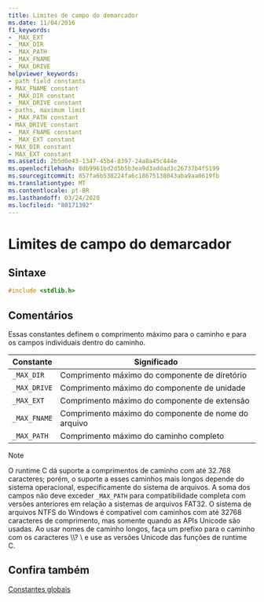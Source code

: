 ```yaml
---
title: Limites de campo do demarcador
ms.date: 11/04/2016
f1_keywords:
- _MAX_EXT
- _MAX_DIR
- _MAX_PATH
- _MAX_FNAME
- _MAX_DRIVE
helpviewer_keywords:
- path field constants
- MAX_FNAME constant
- _MAX_DIR constant
- _MAX_DRIVE constant
- paths, maximum limit
- _MAX_PATH constant
- MAX_DRIVE constant
- _MAX_FNAME constant
- _MAX_EXT constant
- MAX_DIR constant
- MAX_EXT constant
ms.assetid: 2b5d0e43-1347-45b4-8397-24a8a45c444e
ms.openlocfilehash: 8db9961bd2d5b5b3ea9d3addad3c26737b4f5199
ms.sourcegitcommit: 857fa6b530224fa6c18675138043aba9aa0619fb
ms.translationtype: MT
ms.contentlocale: pt-BR
ms.lasthandoff: 03/24/2020
ms.locfileid: "80171392"
---
```

# <a name="path-field-limits"></a>Limites de campo do demarcador

## <a name="syntax"></a>Sintaxe

```cpp
#include <stdlib.h>
```

## <a name="remarks"></a>Comentários

Essas constantes definem o comprimento máximo para o caminho e para os campos individuais dentro do caminho.

|Constante|Significado|
|--------------|-------------|
|`_MAX_DIR`|Comprimento máximo do componente de diretório|
|`_MAX_DRIVE`|Comprimento máximo do componente de unidade|
|`_MAX_EXT`|Comprimento máximo do componente de extensão|
|`_MAX_FNAME`|Comprimento máximo do componente de nome do arquivo|
|`_MAX_PATH`|Comprimento máximo do caminho completo|

> [!NOTE]
> O runtime C dá suporte a comprimentos de caminho com até 32.768 caracteres; porém, o suporte a esses caminhos mais longos depende do sistema operacional, especificamente do sistema de arquivos. A soma dos campos não deve exceder `_MAX_PATH` para compatibilidade completa com versões anteriores em relação a sistemas de arquivos FAT32. O sistema de arquivos NTFS do Windows é compatível com caminhos com até 32768 caracteres de comprimento, mas somente quando as APIs Unicode são usadas. Ao usar nomes de caminho longos, faça um prefixo para o caminho com os caracteres \\\\? \ e use as versões Unicode das funções de runtime C.

## <a name="see-also"></a>Confira também

[Constantes globais](../c-runtime-library/global-constants.md)
